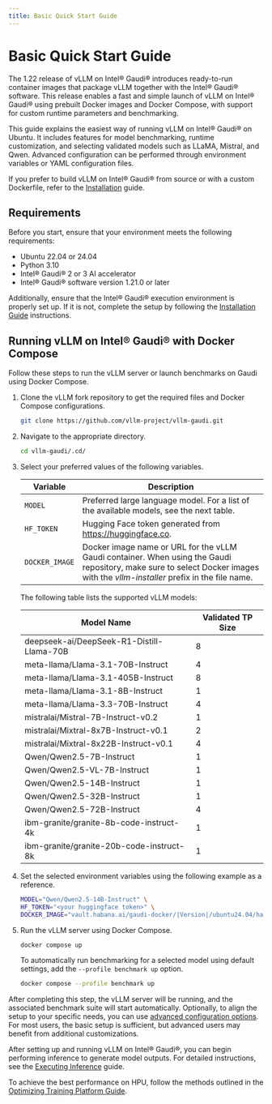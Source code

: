 ```yaml
---
title: Basic Quick Start Guide
---
```


# Basic Quick Start Guide

The 1.22 release of vLLM on Intel® Gaudi® introduces ready-to-run container
images that package vLLM together with the Intel® Gaudi® software. This release
enables a fast and simple launch of vLLM on Intel® Gaudi® using prebuilt Docker
images and Docker Compose, with support for custom runtime parameters and
benchmarking.

This guide explains the easiest way of running vLLM on Intel® Gaudi® on Ubuntu.
It includes features for model benchmarking, runtime customization, and
selecting validated models such as LLaMA, Mistral, and Qwen. Advanced
configuration can be performed through environment variables or YAML
configuration files.

If you prefer to build vLLM on Intel® Gaudi® from source or with a custom
Dockerfile, refer to the [Installation](installation.md) guide.

## Requirements

Before you start, ensure that your environment meets the following requirements:

- Ubuntu 22.04 or 24.04
- Python 3.10
- Intel® Gaudi® 2 or 3 AI accelerator
- Intel® Gaudi® software version 1.21.0 or later

Additionally, ensure that the Intel® Gaudi® execution environment is properly set up. If
it is not, complete the setup by following the [Installation
Guide](https://docs.habana.ai/en/latest/Installation_Guide/index.html) instructions.

## Running vLLM on Intel® Gaudi® with Docker Compose

Follow these steps to run the vLLM server or launch benchmarks on Gaudi using Docker Compose.

1. Clone the vLLM fork repository to get the required files and Docker Compose configurations.

    ```bash
    git clone https://github.com/vllm-project/vllm-gaudi.git
    ```

2. Navigate to the appropriate directory.

    ```bash
    cd vllm-gaudi/.cd/
    ```

3. Select your preferred values of the following variables.

    | **Variable**   | **Description**                                                                                                                                                              |
    | -------------- | ---------------------------------------------------------------------------------------------------------------------------------------------------------------------------- |
    | `MODEL`        | Preferred large language model. For a list of the available models, see the next table.                                                                                      |
    | `HF_TOKEN`     | Hugging Face token generated from <https://huggingface.co>.                                                                                                                  |
    | `DOCKER_IMAGE` | Docker image name or URL for the vLLM Gaudi container. When using the Gaudi repository, make sure to select Docker images with the *vllm-installer* prefix in the file name. |

    The following table lists the supported vLLM models:

    | **Model Name**                            | **Validated TP Size** |
    | ----------------------------------------- | --------------------- |
    | deepseek-ai/DeepSeek-R1-Distill-Llama-70B | 8                     |
    | meta-llama/Llama-3.1-70B-Instruct         | 4                     |
    | meta-llama/Llama-3.1-405B-Instruct        | 8                     |
    | meta-llama/Llama-3.1-8B-Instruct          | 1                     |
    | meta-llama/Llama-3.3-70B-Instruct         | 4                     |
    | mistralai/Mistral-7B-Instruct-v0.2        | 1                     |
    | mistralai/Mixtral-8x7B-Instruct-v0.1      | 2                     |
    | mistralai/Mixtral-8x22B-Instruct-v0.1     | 4                     |
    | Qwen/Qwen2.5-7B-Instruct                  | 1                     |
    | Qwen/Qwen2.5-VL-7B-Instruct               | 1                     |
    | Qwen/Qwen2.5-14B-Instruct                 | 1                     |
    | Qwen/Qwen2.5-32B-Instruct                 | 1                     |
    | Qwen/Qwen2.5-72B-Instruct                 | 4                     |
    | ibm-granite/granite-8b-code-instruct-4k   | 1                     |
    | ibm-granite/granite-20b-code-instruct-8k  | 1                     |

4. Set the selected environment variables using the following example as a reference.

    ```bash
    MODEL="Qwen/Qwen2.5-14B-Instruct" \
    HF_TOKEN="<your huggingface token>" \
    DOCKER_IMAGE="vault.habana.ai/gaudi-docker/|Version|/ubuntu24.04/habanalabs/vllm-installer-|PT_VERSION|:latest"
    ```

5. Run the vLLM server using Docker Compose.

    ```bash
    docker compose up
    ```

    To automatically run benchmarking for a selected model using default settings, add the  `--profile benchmark up` option.

    ```bash
    docker compose --profile benchmark up
    ```

After completing this step, the vLLM server will be running, and the associated benchmark suite will start automatically. Optionally, to align the setup to your specific needs, you can use [advanced configuration options](quickstart_configuration.md). For most users, the basic setup is sufficient, but advanced users may benefit from additional customizations.

After setting up and running vLLM on Intel® Gaudi®, you can begin performing inference to generate model outputs. For detailed instructions, see the [Executing Inference](executing_interference.md) guide.

To achieve the best performance on HPU, follow the methods outlined in the
[Optimizing Training Platform
Guide](https://docs.habana.ai/en/latest/PyTorch/Model_Optimization_PyTorch/Optimization_in_Training_Platform.html).


